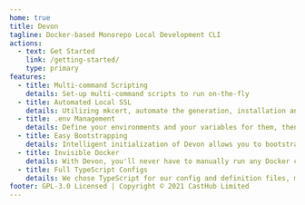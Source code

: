 ```yaml
---
home: true
title: Devon
tagline: Docker-based Monorepo Local Development CLI
actions:
  - text: Get Started
    link: /getting-started/
    type: primary
features:
  - title: Multi-command Scripting
    details: Set-up multi-command scripts to run on-the-fly
  - title: Automated Local SSL
    details: Utilizing mkcert, automate the generation, installation and distribution of trusted local SSL
  - title: .env Management
    details: Define your environments and your variables for them, then let Devon manage them for you
  - title: Easy Bootstrapping
    details: Intelligent initialization of Devon allows you to bootstrap an existing monorepo with MySQL, Redis and even an NGINX Proxy
  - title: Invisible Docker
    details: With Devon, you'll never have to manually run any Docker commands
  - title: Full TypeScript Configs
    details: We chose TypeScript for our config and definition files, meaning you can enjoy full typing without having to read docs
footer: GPL-3.0 Licensed | Copyright © 2021 CastHub Limited
---
```

